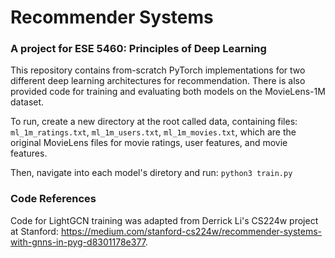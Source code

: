 # Recommender Systems
### A project for ESE 5460: Principles of Deep Learning

This repository contains from-scratch PyTorch implementations for two different deep learning architectures for recommendation.
There is also provided code for training and evaluating both models on the MovieLens-1M dataset.

To run, create a new directory at the root called data, containing files: `ml_1m_ratings.txt`, `ml_1m_users.txt`, `ml_1m_movies.txt`,
which are the original MovieLens files for movie ratings, user features, and movie features.

Then, navigate into each model's diretory and run: 
`python3 train.py`

### Code References
Code for LightGCN training was adapted from Derrick Li's CS224w project at Stanford: https://medium.com/stanford-cs224w/recommender-systems-with-gnns-in-pyg-d8301178e377.